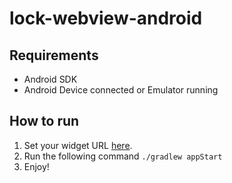 lock-webview-android
====================

## Requirements
* Android SDK
* Android Device connected or Emulator running

## How to run

1. Set your widget URL [here](https://github.com/hzalaz/lock-webview-android/blob/master/app/build.gradle#L17).
2. Run the following command `./gradlew appStart`
3. Enjoy!
